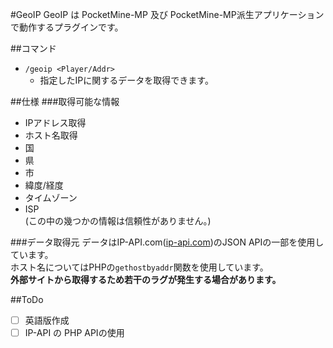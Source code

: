 #GeoIP
GeoIP は PocketMine-MP 及び PocketMine-MP派生アプリケーションで動作するプラグインです。  
  
##コマンド
 - `/geoip <Player/Addr>`  
    - 指定したIPに関するデータを取得できます。  

##仕様
###取得可能な情報
 - IPアドレス取得  
 - ホスト名取得  
 - 国  
 - 県  
 - 市  
 - 緯度/経度  
 - タイムゾーン  
 - ISP  
(この中の幾つかの情報は信頼性がありません。)  
  
###データ取得元
データはIP-API.com([ip-api.com](http://ip-api.com))のJSON APIの一部を使用しています。  
ホスト名についてはPHPの`gethostbyaddr`関数を使用しています。  
**外部サイトから取得するため若干のラグが発生する場合があります。**  

##ToDo
 - [ ] 英語版作成  
 - [ ] IP-API の PHP APIの使用